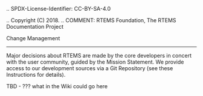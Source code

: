 .. SPDX-License-Identifier: CC-BY-SA-4.0

.. Copyright (C) 2018.
.. COMMENT: RTEMS Foundation, The RTEMS Documentation Project

Change Management
*****************

Major decisions about RTEMS are made by the core developers in concert
with the user community, guided by the Mission Statement. We provide
access to our development sources via a Git Repository (see these
Instructions for details).

TBD - ??? what in the Wiki could go here
